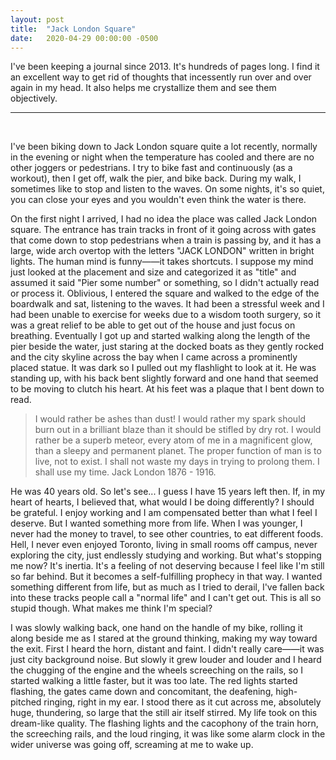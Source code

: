 ```yaml
---
layout: post
title:  "Jack London Square"
date:   2020-04-29 00:00:00 -0500
---
```


I've been keeping a journal since 2013. It's hundreds of pages long. I find it an excellent way to get rid of thoughts that incessently run over and over again in my head. It also helps me crystallize them and see them objectively.

<hr>
<br>

I've been biking down to Jack London square quite a lot recently, normally in the evening or night when the temperature has cooled and there are no other joggers or pedestrians. I try to bike fast and continuously (as a workout), then I get off, walk the pier, and bike back. During my walk, I sometimes like to stop and listen to the waves. On some nights, it's so quiet, you can close your eyes and you wouldn't even think the water is there.

<!--more-->

On the first night I arrived, I had no idea the place was called Jack London square. The entrance has train tracks in front of it going across with gates that come down to stop pedestrians when a train is passing by, and it has a large, wide arch overtop with the letters "JACK LONDON" written in bright lights. The human mind is funny——it takes shortcuts. I suppose my mind just looked at the placement and size and categorized it as "title" and assumed it said "Pier some number" or something, so I didn't actually read or process it. Oblivious, I entered the square and walked to the edge of the boardwalk and sat, listening to the waves. It had been a stressful week and I had been unable to exercise for weeks due to a wisdom tooth surgery, so it was a great relief to be able to get out of the house and just focus on breathing. Eventually I got up and started walking along the length of the pier beside the water, just staring at the docked boats as they gently rocked and the city skyline across the bay when I came across a prominently placed statue. It was dark so I pulled out my flashlight to look at it. He was standing up, with his back bent slightly forward and one hand that seemed to be moving to clutch his heart. At his feet was a plaque that I bent down to read.

> I would rather be ashes than dust! I would rather my spark should burn out in a brilliant blaze than it should be stifled by dry rot. I would rather be a superb meteor, every atom of me in a magnificent glow, than a sleepy and permanent planet. The proper function of man is to live, not to exist. I shall not waste my days in trying to prolong them. I shall use my time. Jack London 1876 - 1916.

 He was 40 years old. So let's see... I guess I have 15 years left then. If, in my heart of hearts, I believed that, what would I be doing differently? I should be grateful. I enjoy working and I am compensated better than what I feel I deserve. But I wanted something more from life. When I was younger, I never had the money to travel, to see other countries, to eat different foods. Hell, I never even enjoyed Toronto, living in small rooms off campus, never exploring the city, just endlessly studying and working. But what's stopping me now? It's inertia. It's a feeling of not deserving because I feel like I'm still so far behind. But it becomes a self-fulfilling prophecy in that way. I wanted something different from life, but as much as I tried to derail, I've fallen back into these tracks people call a "normal life" and I can't get out. This is all so stupid though. What makes me think I'm special?


I was slowly walking back, one hand on the handle of my bike, rolling it along beside me as I stared at the ground thinking, making my way toward the exit. First I heard the horn, distant and faint. I didn't really care——it was just city background noise. But slowly it grew louder and louder and I heard the chugging of the engine and the wheels screeching on the rails, so I started walking a little faster, but it was too late. The red lights started flashing, the gates came down and concomitant, the deafening, high-pitched ringing, right in my ear. I stood there as it cut across me, absolutely huge, thundering, so large that the still air itself stirred. My life took on this dream-like quality. The flashing lights and the cacophony of the train horn, the screeching rails, and the loud ringing, it was like some alarm clock in the wider universe was going off, screaming at me to wake up.